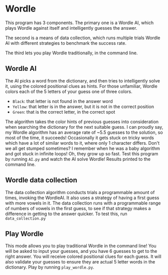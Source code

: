 # Wordle
This program has 3 components. The primary one is a Wordle AI, which plays Wordle against itself and intelligently guesses the answer.

The second is a means of data collection, which runs multiple trials Wordle AI with different strategies to benchmark the success rate. 

The third lets you play Wordle traditionally, in the command line. 

## Wordle AI
The AI picks a word from the dictionary, and then tries to intelligently solve it, using the colored positional clues as hints. For those unfamiliar, Wordle colors each of the 5 letters of your guess one of three colors. 

- `Black`: that letter is not found in the answer word 
- `Yellow`: that letter is in the answer, but it is not in the correct position
- `Green`: that is the correct letter,  in the correct spot

The algorithm takes the color hints of previous guesses into consideration when searching the dictionary for the next suitable guess. I can proudly say, my Wordle algorithm has an average rate of ~5.5 guesses to the solution, so most of the time, it succeeds! Occasionally it gets stuck on tricky words which have a lot of similar words to it, where only 1 character differs. Don't we all get stumped sometimes? I remember when he was a baby algorithm and got stuck in infinite loops! Oh, they grow up so fast. Test this program by running  `AI.py` and watch the AI solve Wordle! Results printed to the command line.

## Wordle data collection
The data collection algorithm conducts trials a programmable amount of times, invoking the WordleAI. It also uses a strategy of having a first guess with more vowels in it. The data collection runs with a programmable range of numbers of vowels in the first guess, to see if that strategy makes a difference in getting to the answer quicker. To test this, run `data_collection.py` 

## Play Wordle 
This mode allows you to play traditional Wordle in the command line! You will be asked to input your guesses, and you have 6 guesses to get to the right answer. You will receive colored positional clues for each guess. It will also validate your guesses to ensure they are actual 5 letter words in the dictionary. Play by running `play_wordle.py`. 